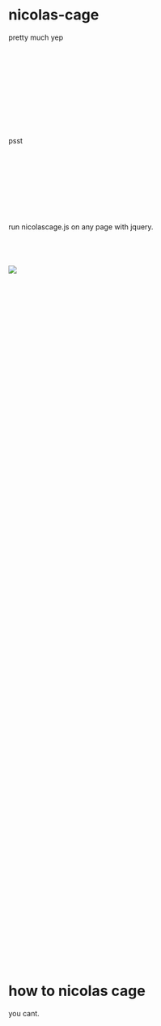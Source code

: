 nicolas-cage
============

pretty much yep
<br/><br/><br/><br/><br/><br/><br/><br/><br/><br/><br/><br/>psst<br/><br/><br/><br/><br/><br/><br/><br/><br/><br/>
run nicolascage.js on any page with jquery.
<br/><br/><br/><br/><br/>
<a href="#how-to-nicolas-cage"><img src="http://www.dreadcentral.com/img/news/jun11/niccage.jpg"></img></a><br/><br/><br/><br/><br/><br/><br/><br/><br/><br/><br/><br/><br/><br/><br/><br/><br/><br/><br/><br/><br/><br/><br/><br/><br/><br/><br/><br/><br/><br/><br/><br/><br/><br/><br/><br/><br/><br/><br/><br/><br/><br/><br/><br/><br/><br/><br/><br/><br/><br/><br/><br/><br/><br/><br/><br/><br/><br/><br/><br/><br/><br/><br/><br/><br/><br/><br/><br/><br/><br/><br/><br/><br/><br/><br/><br/><br/><br/><br/><br/><br/>

how to nicolas cage
===================

you cant.
